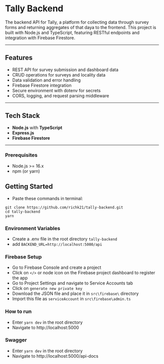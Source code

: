 # Tally Backend

The backend API for Tally, a platform for collecting data through survey forms and returning aggregates of that daya to the frontend. This project is built with Node.js and TypeScript, featuring RESTful endpoints and integration with Firebase Firestore.

---

## Features

- REST API for survey submission and dashboard data
- CRUD operations for surveys and locality data
- Data validation and error handling
- Firebase Firestore integration
- Secure environment with dotenv for secrets
- CORS, logging, and request parsing middleware

---

## Tech Stack

- **Node.js** with **TypeScript**
- **Express.js**
- **Firebase Firestore**

---

### Prerequisites

- Node.js >= 16.x
- npm (or yarn)

## Getting Started

- Paste these commands in terminal:

```
git clone https://github.com/richk21/tally-backend.git
cd tally-backend
yarn
```

### Environment Variables

- Create a .env file in the root directory `tally-backend`
- add `BACKEND_URL=http://localhost:5000/api`

### Firebase Setup

- Go to Firebase Console and create a project
- Click on `</>` or node icon on the Firebase project dashboard to register the app
- Go to Project Settings and navigate to Service Accounts tab
- Click on `generate new private key`
- Download the JSON file and place it in `src\firebase\` directory
- Import this file as `serviceAccount` in `src\firebase\admin.ts`

### How to run

- Enter `yarn dev` in the root directory
- Navigate to http://localhost:5000

### Swagger

- Enter `yarn dev` in the root directory
- Navigate to http://localhost:5000/api-docs
